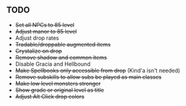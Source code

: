 ## TODO
- ~~Set all NPCs to 85 level~~
- ~~Adjust manor to 85 level~~
- Adjust drop rates
- ~~Tradable/droppable augmented items~~
- ~~Crystalize on drop~~
- ~~Remove shadow and common items~~
- Disable Gracia and Hellbound
- ~~Make Spellbooks only accessible from drop~~ (Kind'a isn't needed)
- ~~Remove subskills to allow subs be played as main classes~~
- ~~Make low level monsters stronger~~
- ~~Show grade or original level as title~~
- ~~Adjust Alt Click drop colors~~
